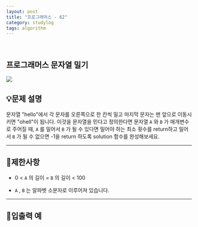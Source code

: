 ```yaml
---
layout: post
title: "프로그래머스 - 62"
category: studylog
tags: algorithm
---
```


<br>

## 프로그래머스 문자열 밀기


![](https://velog.velcdn.com/images/dlsdud9098/post/e1464da6-734f-4172-a5d3-8df73b71a328/image.png)
## 💡문제 설명
문자열 "hello"에서 각 문자를 오른쪽으로 한 칸씩 밀고 마지막 문자는 맨 앞으로 이동시키면 "ohell"이 됩니다. 이것을 문자열을 민다고 정의한다면 문자열 ```A```
와 ```B```
가 매개변수로 주어질 때, ```A```
를 밀어서 ```B```
가 될 수 있다면 밀어야 하는 최소 횟수를 return하고 밀어서 ```B```
가 될 수 없으면 -1을 return 하도록 solution 함수를 완성해보세요.


---




## 🚫제한사항


* 0 &lt; ```A```
의 길이 = ```B```
의 길이 &lt; 100




* ```A```
, ```B```
는 알파벳 소문자로 이루어져 있습니다.




---




## 🔢입출력 예




